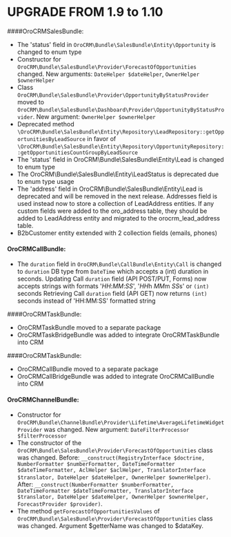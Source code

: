 UPGRADE FROM 1.9 to 1.10
=======================

####OroCRMSalesBundle:
- The 'status' field in `OroCRM\Bundle\SalesBundle\Entity\Opportunity` is changed to enum type
- Constructor for `OroCRM\Bundle\SalesBundle\Provider\ForecastOfOpportunities` changed. New arguments: `DateHelper $dateHelper`, `OwnerHelper $ownerHelper`
- Class `OroCRM\Bundle\SalesBundle\Provider\OpportunityByStatusProvider` moved to `OroCRM\Bundle\SalesBundle\Dashboard\Provider\OpportunityByStatusProvider`. New argument: `OwnerHelper $ownerHelper`
- Deprecated method `\OroCRM\Bundle\SalesBundle\Entity\Repository\LeadRepository::getOpportunitiesByLeadSource`
  in favor of `\OroCRM\Bundle\SalesBundle\Entity\Repository\OpportunityRepository::getOpportunitiesCountGroupByLeadSource`
- The 'status' field in OroCRM\Bundle\SalesBundle\Entity\Lead is changed to enum type
- The OroCRM\Bundle\SalesBundle\Entity\LeadStatus is deprecated due to enum type usage
- The 'address' field in OroCRM\Bundle\SalesBundle\Entity\Lead is deprecated and will be removed in the next release. Addresses field is used instead now to store a collection of LeadAddress entities.
 If any custom fields were added to the oro_address table, they should be added to LeadAddress entity and migrated to the orocrm_lead_address table.
- B2bCustomer entity extended with 2 collection fields (emails, phones)

#### OroCRMCallBundle:
- The `duration` field in `OroCRM\Bundle\CallBundle\Entity\Call` is changed to `duration` DB type 
from `DateTime` which accepts a (int) duration in seconds.
Updating Call `duration` field (API POST/PUT, Forms) now accepts strings with formats '*HH*:*MM*:*SS*', '*HH*h *MM*m *SS*s' or `(int)` seconds
Retrieving Call `duration` field (API GET) now returns `(int)` seconds instead of 'HH:MM:SS' formatted string

####OroCRMTaskBundle:
- OroCRMTaskBundle moved to a separate package
- OroCRMTaskBridgeBundle was added to integrate OroCRMTaskBundle into CRM

####OroCRMTaskBundle:
- OroCRMCallBundle moved to a separate package
- OroCRMCallBridgeBundle was added to integrate OroCRMCallBundle into CRM

#### OroCRMChannelBundle:
- Constructor for `OroCRM\Bundle\ChannelBundle\Provider\Lifetime\AverageLifetimeWidgetProvider` was changed. New argument: `DateFilterProcessor $filterProcessor`
- The constructor of the `OroCRM\Bundle\SalesBundle\Provider\ForecastOfOpportunities` class was changed.
    Before: `__construct(RegistryInterface $doctrine, NumberFormatter $numberFormatter, DateTimeFormatter $dateTimeFormatter, AclHelper $aclHelper, TranslatorInterface $translator, DateHelper $dateHelper, OwnerHelper $ownerHelper)`.
    After: `__construct(NumberFormatter $numberFormatter, DateTimeFormatter $dateTimeFormatter, TranslatorInterface $translator, DateHelper $dateHelper, OwnerHelper $ownerHelper, ForecastProvider $provider)`.
- The method `getForecastOfOpportunitiesValues` of `OroCRM\Bundle\SalesBundle\Provider\ForecastOfOpportunities` class was changed. Argument $getterName was changed to $dataKey.
